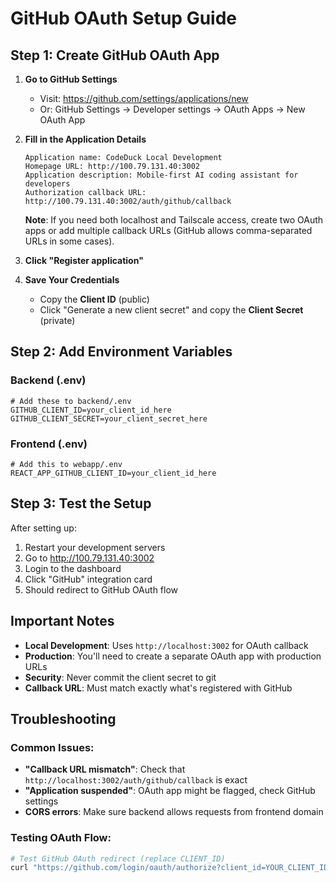 # GitHub OAuth Setup Guide

## Step 1: Create GitHub OAuth App

1. **Go to GitHub Settings**
   - Visit: https://github.com/settings/applications/new
   - Or: GitHub Settings → Developer settings → OAuth Apps → New OAuth App

2. **Fill in the Application Details**
   ```
   Application name: CodeDuck Local Development
   Homepage URL: http://100.79.131.40:3002
   Application description: Mobile-first AI coding assistant for developers
   Authorization callback URL: http://100.79.131.40:3002/auth/github/callback
   ```
   
   **Note**: If you need both localhost and Tailscale access, create two OAuth apps or add multiple callback URLs (GitHub allows comma-separated URLs in some cases).

3. **Click "Register application"**

4. **Save Your Credentials**
   - Copy the **Client ID** (public)
   - Click "Generate a new client secret" and copy the **Client Secret** (private)

## Step 2: Add Environment Variables

### Backend (.env)
```env
# Add these to backend/.env
GITHUB_CLIENT_ID=your_client_id_here
GITHUB_CLIENT_SECRET=your_client_secret_here
```

### Frontend (.env)
```env
# Add this to webapp/.env
REACT_APP_GITHUB_CLIENT_ID=your_client_id_here
```

## Step 3: Test the Setup

After setting up:
1. Restart your development servers
2. Go to http://100.79.131.40:3002
3. Login to the dashboard
4. Click "GitHub" integration card
5. Should redirect to GitHub OAuth flow

## Important Notes

- **Local Development**: Uses `http://localhost:3002` for OAuth callback
- **Production**: You'll need to create a separate OAuth app with production URLs
- **Security**: Never commit the client secret to git
- **Callback URL**: Must match exactly what's registered with GitHub

## Troubleshooting

### Common Issues:
- **"Callback URL mismatch"**: Check that `http://localhost:3002/auth/github/callback` is exact
- **"Application suspended"**: OAuth app might be flagged, check GitHub settings
- **CORS errors**: Make sure backend allows requests from frontend domain

### Testing OAuth Flow:
```bash
# Test GitHub OAuth redirect (replace CLIENT_ID)
curl "https://github.com/login/oauth/authorize?client_id=YOUR_CLIENT_ID&redirect_uri=http://localhost:3002/auth/github/callback&scope=repo,user:email"
```